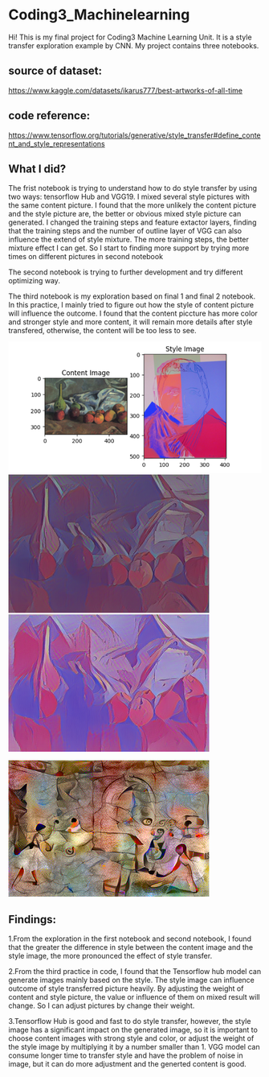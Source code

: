 # Coding3_Machinelearning

Hi! This is my final project for Coding3 Machine Learning Unit. It is a style transfer exploration example by CNN. My project contains three notebooks. 

## source of dataset:
https://www.kaggle.com/datasets/ikarus777/best-artworks-of-all-time
## code reference:
https://www.tensorflow.org/tutorials/generative/style_transfer#define_content_and_style_representations



## What I did?
The frist notebook is trying to understand how to do style transfer by using two ways: tensorflow Hub and VGG19. I mixed several style pictures with the same content picture. I found that the more unlikely the content picture and the style picture are, the better or obvious mixed style picture can generated. I changed the training steps and feature extactor layers, finding that the training steps and the number of outline layer of VGG can also influence the extend of style mixture. The more training steps, the better mixture effect I can get. So I start to finding more support by trying more times on different pictures in second notebook

The second notebook is trying to further development and try different optimizing way. 

The third notebook is my exploration based on final 1 and final 2 notebook. In this practice, I mainly tried to figure out how the style of content picture will influence the outcome. I found that the content piccture has more color and stronger style and more content, it will remain more details after style transfered, otherwise, the content will be too less to see.

![图片名称](https://raw.githubusercontent.com/ZIqinGX/Coding3_Machinelearning/main/coverpics/3.png) 
![图片名称](https://raw.githubusercontent.com/ZIqinGX/Coding3_Machinelearning/main/coverpics/3.1.png) 
![图片名称](https://raw.githubusercontent.com/ZIqinGX/Coding3_Machinelearning/main/coverpics/3.2.png) 




![图片名称](https://raw.githubusercontent.com/ZIqinGX/Coding3_Machinelearning/main/coverpics/3.4.png) 
## Findings:
1.From the exploration in the first notebook and second notebook, I found that the greater the difference in style between the content image and the style image, the more pronounced the effect of style transfer.

2.From the third practice in code, I found that the Tensorflow hub model can generate images mainly based on the style. The style image can influence outcome of style transferred picture heavily. By adjusting the weight of content and style picture, the value or influence of them on mixed result will change. So I can adjust pictures by change their weight.

3.Tensorflow Hub is good and fast to do style transfer, however, the style image has a significant impact on the generated image, so it is important to choose content images with strong style and color, or adjust the weight of the style image by multiplying it by a number smaller than 1. VGG model can consume longer time to transfer style and have the problem of noise in image, but it can do more adjustment and the generted content is good.
